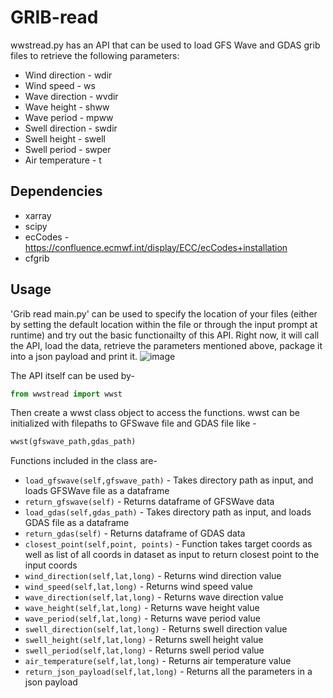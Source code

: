 # GRIB-read
wwstread.py has an API that can be used to load GFS Wave and GDAS grib files to retrieve the following parameters:
- Wind direction - wdir
- Wind speed - ws
- Wave direction - wvdir
- Wave height - shww
- Wave period - mpww
- Swell direction - swdir
- Swell height - swell
- Swell period - swper
- Air temperature - t

## Dependencies
- xarray
- scipy
- ecCodes - https://confluence.ecmwf.int/display/ECC/ecCodes+installation
- cfgrib

## Usage
'Grib read main.py' can be used to specify the location of your files (either by setting the default location within the file or through the input prompt at runtime) and try out the basic functionailty of this API. Right now, it will call the API, load the data, retrieve the parameters mentioned above, package it into a json payload and print it.
![image](https://github.com/vercingetorix47/GRIB-read/assets/57217002/3e0e5d26-851e-453f-ba7f-7ab2a7c09768)

The API itself can be used by-
 ```python
 from wwstread import wwst
 ```

Then create a wwst class object to access the functions. wwst can be initialized with filepaths to GFSwave file and GDAS file like -
 ```python
 wwst(gfswave_path,gdas_path)
 ```
Functions included in the class are-
  - ``` load_gfswave(self,gfswave_path) ``` - Takes directory path as input, and loads GFSWave file as a dataframe
  - ``` return_gfswave(self) ``` - Returns dataframe of GFSWave data
  - ``` load_gdas(self,gdas_path) ``` - Takes directory path as input, and loads GDAS file as a dataframe
  - ``` return_gdas(self) ``` - Returns dataframe of GDAS data
  - ``` closest_point(self,point, points) ``` - Function takes target coords as well as list of all coords in dataset as input to return closest point to the input coords
  - ``` wind_direction(self,lat,long) ``` - Returns wind direction value
  - ``` wind_speed(self,lat,long) ``` - Returns wind speed value
  - ``` wave_direction(self,lat,long) ``` - Returns wave direction value
  - ``` wave_height(self,lat,long) ``` - Returns wave height value
  - ``` wave_period(self,lat,long) ``` - Returns wave period value
  - ``` swell_direction(self,lat,long) ``` - Returns swell direction value
  - ``` swell_height(self,lat,long) ``` - Returns swell height value
  - ``` swell_period(self,lat,long) ``` - Returns swell period value
  - ``` air_temperature(self,lat,long) ``` - Returns air temperature value
  - ``` return_json_payload(self,lat,long) ``` - Returns all the parameters in a json payload
